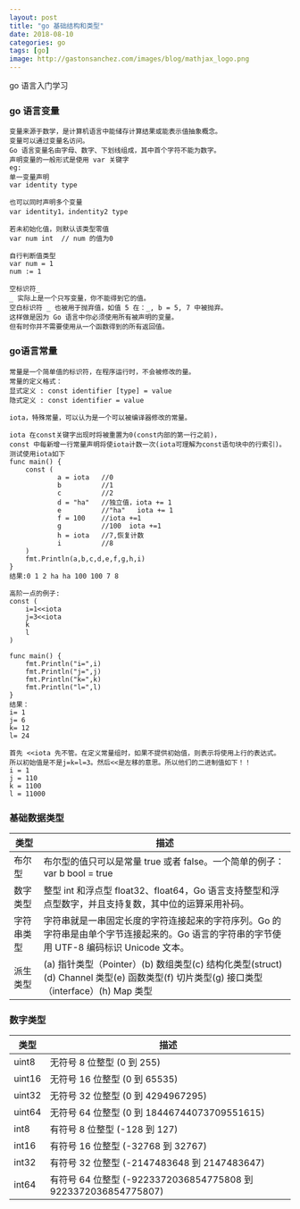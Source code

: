 ```yaml
---
layout: post
title: "go 基础结构和类型"
date: 2018-08-10
categories: go
tags: [go]
image: http://gastonsanchez.com/images/blog/mathjax_logo.png
---
```

go 语言入门学习
<!-- more -->
### go 语言变量
~~~
变量来源于数学，是计算机语言中能储存计算结果或能表示值抽象概念。
变量可以通过变量名访问。
Go 语言变量名由字母、数字、下划线组成，其中首个字符不能为数字。
声明变量的一般形式是使用 var 关键字
eg:
单一变量声明
var identity type

也可以同时声明多个变量
var identity1，indentity2 type

若未初始化值，则默认该类型零值
var num int  // num 的值为0

自行判断值类型
var num = 1
num := 1

空标识符_
_ 实际上是一个只写变量，你不能得到它的值。
空白标识符 _ 也被用于抛弃值，如值 5 在：_, b = 5, 7 中被抛弃。
这样做是因为 Go 语言中你必须使用所有被声明的变量。
但有时你并不需要使用从一个函数得到的所有返回值。
~~~


### go语言常量
~~~
常量是一个简单值的标识符，在程序运行时，不会被修改的量。
常量的定义格式：
显式定义 : const identifier [type] = value
隐式定义 : const identifier = value

iota，特殊常量，可以认为是一个可以被编译器修改的常量。

iota 在const关键字出现时将被重置为0(const内部的第一行之前)，
const 中每新增一行常量声明将使iota计数一次(iota可理解为const语句块中的行索引)。
测试使用iota如下
func main() {
    const (
            a = iota   //0
            b          //1
            c          //2
            d = "ha"   //独立值，iota += 1
            e          //"ha"   iota += 1
            f = 100    //iota +=1
            g          //100  iota +=1
            h = iota   //7,恢复计数
            i          //8
    )
    fmt.Println(a,b,c,d,e,f,g,h,i)
}
结果:0 1 2 ha ha 100 100 7 8

高阶一点的例子:
const (
    i=1<<iota
    j=3<<iota
    k
    l
)

func main() {
    fmt.Println("i=",i)
    fmt.Println("j=",j)
    fmt.Println("k=",k)
    fmt.Println("l=",l)
}
结果：
i= 1
j= 6
k= 12
l= 24

首先 <<iota 先不管。在定义常量组时，如果不提供初始值，则表示将使用上行的表达式。
所以初始值是不是j=k=l=3。然后<<是左移的意思。所以他们的二进制值如下！！
i = 1 
j = 110
k = 1100
l = 11000
~~~

### 基础数据类型
类型|描述
-|-
布尔型|布尔型的值只可以是常量 true 或者 false。一个简单的例子：var b bool = true
数字类型|整型 int 和浮点型 float32、float64，Go 语言支持整型和浮点型数字，并且支持复数，其中位的运算采用补码。
字符串类型|字符串就是一串固定长度的字符连接起来的字符序列。Go 的字符串是由单个字节连接起来的。Go 语言的字符串的字节使用 UTF-8 编码标识 Unicode 文本。
派生类型|(a) 指针类型（Pointer）(b) 数组类型(c) 结构化类型(struct)(d) Channel 类型(e) 函数类型(f) 切片类型(g) 接口类型（interface）(h) Map 类型

### 数字类型
类型|描述
-|-
uint8|无符号 8 位整型 (0 到 255)
uint16|无符号 16 位整型 (0 到 65535)
uint32|无符号 32 位整型 (0 到 4294967295)
uint64|无符号 64 位整型 (0 到 18446744073709551615)
int8|有符号 8 位整型 (-128 到 127)
int16|有符号 16 位整型 (-32768 到 32767)
int32|有符号 32 位整型 (-2147483648 到 2147483647)
int64|有符号 64 位整型 (-9223372036854775808 到 9223372036854775807)